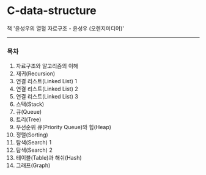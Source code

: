 # C-data-structure
책 '윤성우의 열혈 자료구조 - 윤성우 (오렌지미디어)'

---

### 목차
01. 자료구조와 알고리즘의 이해
02. 재귀(Recursion)
03. 연결 리스트(Linked List) 1
04. 연결 리스트(Linked List) 2
05. 연결 리스트(Linked List) 3
06. 스택(Stack)
07. 큐(Queue)
08. 트리(Tree)
09. 우선순위 큐(Priority Queue)와 힙(Heap)
10. 정렬(Sorting)
11. 탐색(Search) 1
12. 탐색(Search) 2
13. 테이블(Table)과 해쉬(Hash)
14. 그래프(Graph)
